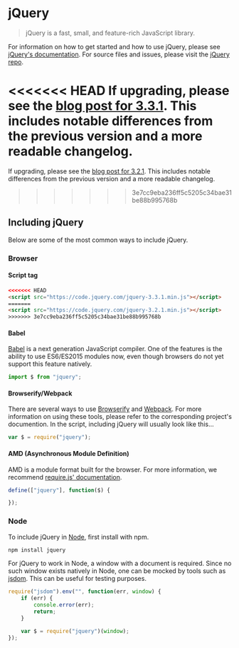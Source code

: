 # jQuery

> jQuery is a fast, small, and feature-rich JavaScript library.

For information on how to get started and how to use jQuery, please see [jQuery's documentation](http://api.jquery.com/).
For source files and issues, please visit the [jQuery repo](https://github.com/jquery/jquery).

<<<<<<< HEAD
If upgrading, please see the [blog post for 3.3.1](https://blog.jquery.com/2017/03/20/jquery-3.3.1-now-available/). This includes notable differences from the previous version and a more readable changelog.
=======
If upgrading, please see the [blog post for 3.2.1](https://blog.jquery.com/2017/03/20/jquery-3-2-1-now-available/). This includes notable differences from the previous version and a more readable changelog.
>>>>>>> 3e7cc9eba236ff5c5205c34bae31be88b995768b

## Including jQuery

Below are some of the most common ways to include jQuery.

### Browser

#### Script tag

```html
<<<<<<< HEAD
<script src="https://code.jquery.com/jquery-3.3.1.min.js"></script>
=======
<script src="https://code.jquery.com/jquery-3.2.1.min.js"></script>
>>>>>>> 3e7cc9eba236ff5c5205c34bae31be88b995768b
```

#### Babel

[Babel](http://babeljs.io/) is a next generation JavaScript compiler. One of the features is the ability to use ES6/ES2015 modules now, even though browsers do not yet support this feature natively.

```js
import $ from "jquery";
```

#### Browserify/Webpack

There are several ways to use [Browserify](http://browserify.org/) and [Webpack](https://webpack.github.io/). For more information on using these tools, please refer to the corresponding project's documention. In the script, including jQuery will usually look like this...

```js
var $ = require("jquery");
```

#### AMD (Asynchronous Module Definition)

AMD is a module format built for the browser. For more information, we recommend [require.js' documentation](http://requirejs.org/docs/whyamd.html).

```js
define(["jquery"], function($) {

});
```

### Node

To include jQuery in [Node](nodejs.org), first install with npm.

```sh
npm install jquery
```

For jQuery to work in Node, a window with a document is required. Since no such window exists natively in Node, one can be mocked by tools such as [jsdom](https://github.com/tmpvar/jsdom). This can be useful for testing purposes.

```js
require("jsdom").env("", function(err, window) {
	if (err) {
		console.error(err);
		return;
	}

	var $ = require("jquery")(window);
});
```
